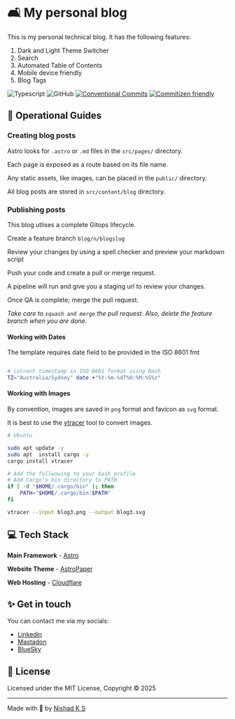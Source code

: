 # 🛋️ My personal blog 

This is my personal technical blog. It has the following features:

1. Dark and Light Theme Switcher
1. Search
1. Automated Table of Contents
1. Mobile device friendly
1. Blog Tags

![Typescript](https://img.shields.io/badge/TypeScript-007ACC?style=for-the-badge&logo=typescript&logoColor=white)
![GitHub](https://img.shields.io/github/license/satnaing/astro-paper?color=%232F3741&style=for-the-badge)
[![Conventional Commits](https://img.shields.io/badge/Conventional%20Commits-1.0.0-%23FE5196?logo=conventionalcommits&logoColor=white&style=for-the-badge)](https://conventionalcommits.org)
[![Commitizen friendly](https://img.shields.io/badge/commitizen-friendly-brightgreen.svg?style=for-the-badge)](http://commitizen.github.io/cz-cli/)

## 🚀 Operational Guides

### Creating blog posts

Astro looks for `.astro` or `.md` files in the `src/pages/` directory. 

Each page is exposed as a route based on its file name.

Any static assets, like images, can be placed in the `public/` directory.

All blog posts are stored in `src/content/blog` directory.

### Publishing posts

This blog utlises a complete Gitops lifecycle.

Create a feature branch `blog/n/blogslug`

Review your changes by using a spell checker and preview your markdown script

Push your code and create a pull or merge request. 

A pipeline will run and give you a staging url to review your changes.

Once QA is complete; merge the pull request.

_Take care to `squash and merge` the pull request. Also, delete the feature branch when you are done._

#### Working with Dates

The template requires date field to be provided in the ISO 8601 fmt

```bash

# current timestamp in ISO 8601 format using Bash
TZ="Australia/Sydney" date +"%Y-%m-%dT%H:%M:%S%z"

```

#### Working with Images

By convention, images are saved in `png` format and favicon as `svg` format.

It is best to use the [vtracer](https://github.com/visioncortex/vtracer) tool to convert images.

```bash
# Ubuntu

sudo apt update -y
sudo apt  install cargo -y
cargo install vtracer

# Add the follwowing to your bash profile
# Add Cargo's bin directory to PATH
if [ -d "$HOME/.cargo/bin" ]; then
    PATH="$HOME/.cargo/bin:$PATH"
fi

vtracer --input blog3.png --output blog3.svg

```

## 💻 Tech Stack

**Main Framework** - [Astro](https://astro.build/)

**Website Theme** - [AstroPaper](https://astro.build/themes/details/astro-paper/)

**Web Hosting** - [Cloudflare](https://www.cloudflare.com/)

## ✨ Get in touch

You can contact me via my socials: 

* [Linkedin](www.linkedin.com/in/nishadsaithaly)
* [Mastadon](https://mastodon.social/@metaaverse)
* [BlueSky](https://bsky.app/profile/metaaverse0.bsky.social)

## 📜 License

Licensed under the MIT License, Copyright © 2025

---

Made with 🤍 by [Nishad K S](https://nishad.link)
